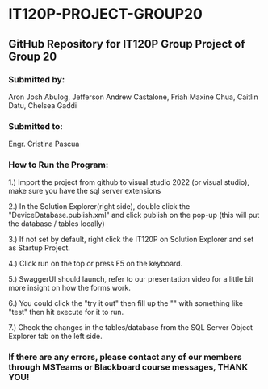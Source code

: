 # IT120P-PROJECT-GROUP20
## GitHub Repository for IT120P Group Project of Group 20

### Submitted by:
Aron Josh Abulog, Jefferson Andrew Castalone, Friah Maxine Chua, Caitlin Datu, Chelsea Gaddi

### Submitted to:
Engr. Cristina Pascua

### How to Run the Program:
1.) Import the project from github to visual studio 2022 (or visual studio), make sure you have the sql server extensions

2.) In the Solution Explorer(right side), double click the "DeviceDatabase.publish.xml" and click publish on the pop-up (this will put the database / tables locally)

3.) If not set by default, right click the IT120P on Solution Explorer and set as Startup Project. 

4.) Click run on the top or press F5 on the keyboard.

5.) SwaggerUI should launch, refer to our presentation video for a little bit more insight on how the forms work.

6.) You could click the "try it out" then fill up the "" with something like "test" then hit execute for it to run. 

7.) Check the changes in the tables/database from the SQL Server Object Explorer tab on the left side. 

### If there are any errors, please contact any of our members through MSTeams or Blackboard course messages, THANK YOU!
